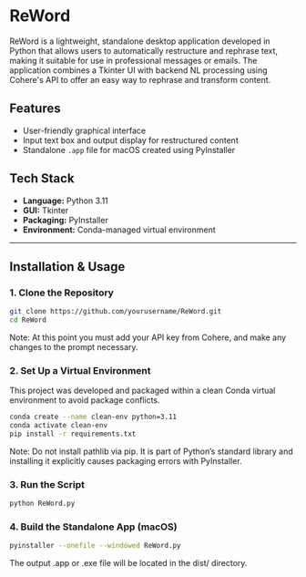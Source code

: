 # ReWord

ReWord is a lightweight, standalone desktop application developed in Python that allows users to automatically restructure and rephrase text, making it suitable for use in professional messages or emails. The application combines a Tkinter UI with backend NL processing using Cohere's API to offer an easy way to rephrase and transform content.

## Features

- User-friendly graphical interface
- Input text box and output display for restructured content
- Standalone `.app` file for macOS created using PyInstaller

## Tech Stack

- **Language:** Python 3.11  
- **GUI:** Tkinter  
- **Packaging:** PyInstaller  
- **Environment:** Conda-managed virtual environment  

---

## Installation & Usage

### 1. Clone the Repository

```bash
git clone https://github.com/yourusername/ReWord.git
cd ReWord
```
Note: At this point you must add your API key from Cohere, and make any changes to the prompt necessary. 

### 2. Set Up a Virtual Environment 
This project was developed and packaged within a clean Conda virtual environment to avoid package conflicts.
```bash
conda create --name clean-env python=3.11
conda activate clean-env
pip install -r requirements.txt
```
Note: Do not install pathlib via pip. It is part of Python’s standard library and installing it explicitly causes packaging errors with PyInstaller.

### 3. Run the Script 


```bash
python ReWord.py
```

### 4. Build the Standalone App (macOS)
```bash
pyinstaller --onefile --windowed ReWord.py
```

The output .app or .exe file will be located in the dist/ directory.

































































